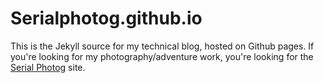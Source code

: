 # Serialphotog.github.io

This is the Jekyll source for my technical blog, hosted on Github pages. If you're looking for my photography/adventure work, you're looking for the [Serial Photog](https://serialphotog.com) site.